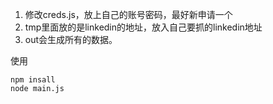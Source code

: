 1. 修改creds.js，放上自己的账号密码，最好新申请一个
2. tmp里面放的是linkedin的地址，放入自己要抓的linkedin地址
3. out会生成所有的数据。

使用

```
npm insall
node main.js
```
